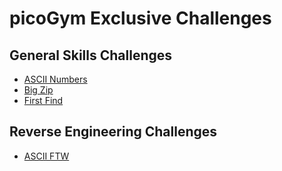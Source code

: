 # picoGym Exclusive Challenges

## General Skills Challenges
- [ASCII Numbers](ASCII_Numbers.md)
- [Big Zip](Big_Zip.md)
- [First Find](First_Find.md)

## Reverse Engineering Challenges
- [ASCII FTW](ASCII_FTW.md)

